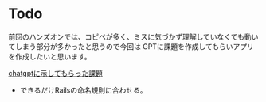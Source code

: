 # Todo
前回のハンズオンでは、コピペが多く、ミスに気づかず理解していなくても動いてしまう部分が多かったと思うので今回は
GPTに課題を作成してもらいアプリを作成したいと思います。

<a href=https://chat.openai.com/share/fa9c0b75-aa72-4c02-bcbf-c21a81f75888>chatgptに示してもらった課題</a>

- できるだけRailsの命名規則に合わせる。



